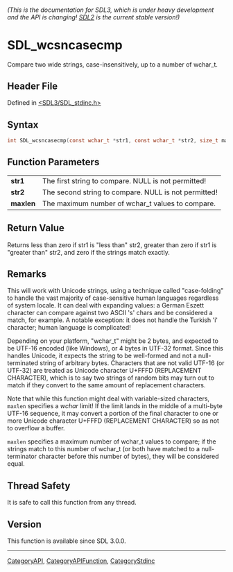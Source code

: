 ###### (This is the documentation for SDL3, which is under heavy development and the API is changing! [SDL2](https://wiki.libsdl.org/SDL2/) is the current stable version!)
# SDL_wcsncasecmp

Compare two wide strings, case-insensitively, up to a number of wchar_t.

## Header File

Defined in [<SDL3/SDL_stdinc.h>](https://github.com/libsdl-org/SDL/blob/main/include/SDL3/SDL_stdinc.h)

## Syntax

```c
int SDL_wcsncasecmp(const wchar_t *str1, const wchar_t *str2, size_t maxlen);

```

## Function Parameters

|                |                                                      |
| -------------- | ---------------------------------------------------- |
| **str1**       | The first string to compare. NULL is not permitted!  |
| **str2**       | The second string to compare. NULL is not permitted! |
| **maxlen**     | The maximum number of wchar_t values to compare.     |

## Return Value

Returns less than zero if str1 is "less than" str2, greater than zero if
str1 is "greater than" str2, and zero if the strings match exactly.

## Remarks

This will work with Unicode strings, using a technique called
"case-folding" to handle the vast majority of case-sensitive human
languages regardless of system locale. It can deal with expanding values: a
German Eszett character can compare against two ASCII 's' chars and be
considered a match, for example. A notable exception: it does not handle
the Turkish 'i' character; human language is complicated!

Depending on your platform, "wchar_t" might be 2 bytes, and expected to be
UTF-16 encoded (like Windows), or 4 bytes in UTF-32 format. Since this
handles Unicode, it expects the string to be well-formed and not a
null-terminated string of arbitrary bytes. Characters that are not valid
UTF-16 (or UTF-32) are treated as Unicode character U+FFFD (REPLACEMENT
CHARACTER), which is to say two strings of random bits may turn out to
match if they convert to the same amount of replacement characters.

Note that while this function might deal with variable-sized characters,
`maxlen` specifies a _wchar_ limit! If the limit lands in the middle of a
multi-byte UTF-16 sequence, it may convert a portion of the final character
to one or more Unicode character U+FFFD (REPLACEMENT CHARACTER) so as not
to overflow a buffer.

`maxlen` specifies a maximum number of wchar_t values to compare; if the
strings match to this number of wchar_t (or both have matched to a
null-terminator character before this number of bytes), they will be
considered equal.

## Thread Safety

It is safe to call this function from any thread.

## Version

This function is available since SDL 3.0.0.

----
[CategoryAPI](CategoryAPI), [CategoryAPIFunction](CategoryAPIFunction), [CategoryStdinc](CategoryStdinc)

